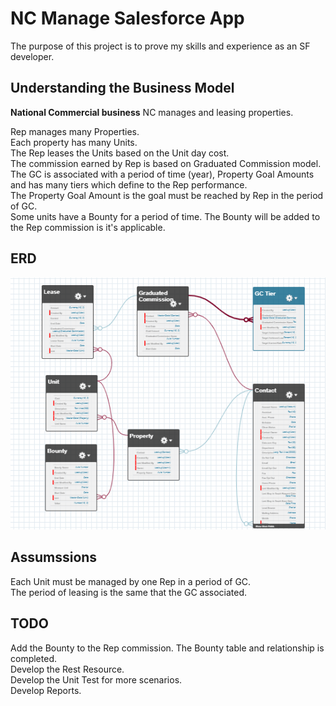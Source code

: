 # NC Manage Salesforce App

The purpose of this project is to prove my skills and experience as an SF developer.

## Understanding the Business Model

<strong>National Commercial business</strong>
NC manages and leasing properties.

Rep manages many Properties.<br>
Each property has many Units.<br>
The Rep leases the Units based on the Unit day cost.<br>
The commission earned by Rep is based on Graduated Commission model.<br>
The GC is associated with a period of time (year), Property Goal Amounts and has many tiers which define to the Rep performance.<br>
The Property Goal Amount is the goal must be reached by Rep in the period of GC.<br>
Some units have a Bounty for a period of time. The Bounty will be added to the Rep commission is it's applicable.

## ERD
<img src="https://github.com/pgarciaccnm/ncfortimize/blob/ncv2/ERD_NCFORTIMIZE.png" >

## Assumssions
Each Unit must be managed by one Rep in a period of GC.<br>
The period of leasing is the same that the GC associated.<br>


## TODO
Add the Bounty to the Rep commission. The Bounty table and relationship is completed.<br>
Develop the Rest Resource.<br>
Develop the Unit Test for more scenarios.<br>
Develop Reports.

